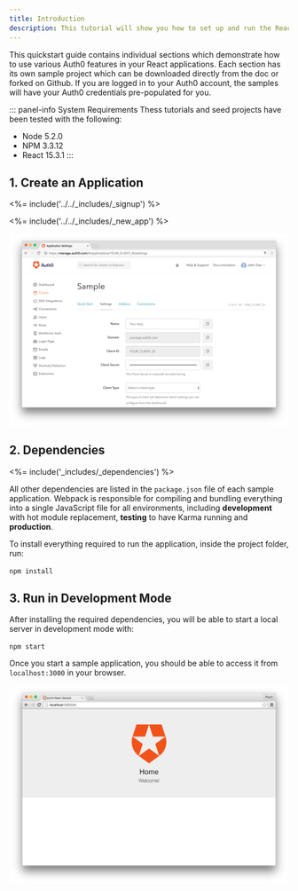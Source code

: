 ```yaml
---
title: Introduction
description: This tutorial will show you how to set up and run the React seed project provided by Auth0.
---
```


This quickstart guide contains individual sections which demonstrate how to use various Auth0 features in your React applications. Each section has its own sample project which can be downloaded directly from the doc or forked on Github. If you are logged in to your Auth0 account, the samples will have your Auth0 credentials pre-populated for you.

::: panel-info System Requirements
Thess tutorials and seed projects have been tested with the following:
* Node 5.2.0
* NPM 3.3.12
* React 15.3.1
:::

## 1. Create an Application

<%= include('../../_includes/_signup') %>

<%= include('../../_includes/_new_app') %>

![App Dashboard](/media/articles/angularjs/app_dashboard.png)

## 2. Dependencies

<%= include('_includes/_dependencies') %>

All other dependencies are listed in the `package.json` file of each sample application. Webpack is responsible for compiling and bundling everything into a single JavaScript file for all environments, including __development__ with hot module replacement, __testing__ to have Karma running and __production__.

To install everything required to run the application, inside the project folder, run:

`npm install`

## 3. Run in Development Mode

After installing the required dependencies, you will be able to start a local server in development mode with:

`npm start`

Once you start a sample application, you should be able to access it from `localhost:3000` in your browser.

![Starter](/media/articles/reactjs/starter_running.png)
